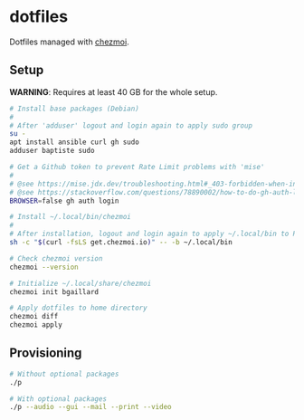 # dotfiles

Dotfiles managed with [chezmoi](https://github.com/twpayne/chezmoi).

## Setup

**WARNING**: Requires at least 40 GB for the whole setup.

```bash
# Install base packages (Debian)
#
# After 'adduser' logout and login again to apply sudo group
su -
apt install ansible curl gh sudo
adduser baptiste sudo

# Get a Github token to prevent Rate Limit problems with 'mise'
#
# @see https://mise.jdx.dev/troubleshooting.html#_403-forbidden-when-installing-a-tool
# @see https://stackoverflow.com/questions/78890002/how-to-do-gh-auth-login-when-run-in-headless-mode#answer-78890003
BROWSER=false gh auth login

# Install ~/.local/bin/chezmoi
#
# After installation, logout and login again to apply ~/.local/bin to PATH
sh -c "$(curl -fsLS get.chezmoi.io)" -- -b ~/.local/bin

# Check chezmoi version
chezmoi --version

# Initialize ~/.local/share/chezmoi
chezmoi init bgaillard

# Apply dotfiles to home directory
chezmoi diff
chezmoi apply
```

## Provisioning

```bash
# Without optional packages
./p

# With optional packages
./p --audio --gui --mail --print --video
```

